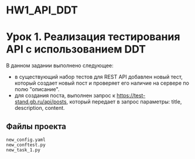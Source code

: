 # HW1_API_DDT
# Урок 1. Реализация тестирования API с использованием DDT


В данном задании выполнено следующее:
- в существующий набор тестов для REST API добавлен новый тест, который создает новый пост и проверяет его наличие на сервере по полю "описание".
- для создания поста, выполнен запрос к https://test-stand.gb.ru/api/posts, который передает в запрос параметры: title, description, content.

## Файлы проекта
~~~
new_config.yaml
new_conftest.py
new_task_1.py
~~~



